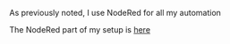 As previously noted, I use NodeRed for all my automation

The NodeRed part of my setup is [here](https://github.com/cjramseyer/nodered/wiki/Presence)
